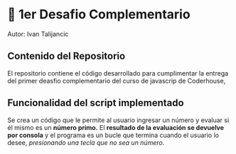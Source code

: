 # :rocket: 1er Desafio Complementario
Autor: Ivan Talijancic

## Contenido del Repositorio
El repositorio contiene el código desarrollado para cumplimentar la entrega del primer deasfio complementario del curso de javascrip de Coderhouse,

## Funcionalidad del script implementado
Se crea un código que le permite al usuario ingresar un número y evaluar si él mismo es un **número primo.**
El **resultado de la evaluación se devuelve por consola** y el programa es un bucle que termina cuando el usuario lo desee, *presionando una tecla que no sea un número.*

